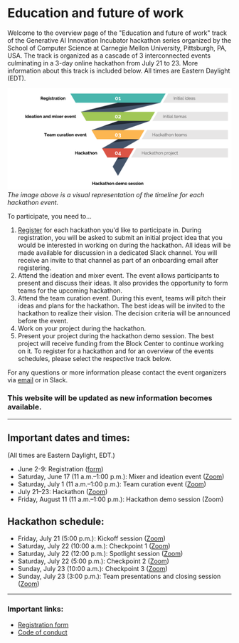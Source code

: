 # Education and future of work

Welcome to the overview page of the "Education and future of work" track of the Generative AI Innovation Incubator hackathon series organized by the School of Computer Science at Carnegie Mellon University, Pittsburgh, PA, USA. The track is organized as a cascade of 3 interconnected events culminating in a 3-day online hackathon from July 21 to 23. More information about this track is included below. All times are Eastern Daylight (EDT).

![Track overview](overview.png?raw=true "Track overview")
_The image above is a visual representation of the timeline for each hackathon event._

To participate, you need to…
1. [Register](https://forms.gle/SSaHD1uzcDGcdJxZ9) for each hackathon you'd like to participate in. During registration, you will be asked to submit an initial project idea that you would be interested in working on during the hackathon. All ideas will be made available for discussion in a dedicated Slack channel. You will receive an invite to that channel as part of an onboarding email after registering.
2. Attend the ideation and mixer event. The event allows participants to present and discuss their ideas. It also provides the opportunity to form teams for the upcoming hackathon.
3. Attend the team curation event. During this event, teams will pitch their ideas and plans for the hackathon. The best ideas will be invited to the hackathon to realize their vision. The decision criteria will be announced before the event.
4. Work on your project during the hackathon.
5. Present your project during the hackathon demo session. The best project will receive funding from the Block Center to continue working on it.
To register for a hackathon and for an overview of the events schedules, please select the respective track below.

For any questions or more information please contact the event organizers via [email](mailto:llmhackathon2023@cs.cmu.edu) or in Slack.

### This website will be updated as new information becomes available.

---

## Important dates and times:
(All times are Eastern Daylight, EDT.)

* June 2-9: Registration ([form](https://forms.gle/SSaHD1uzcDGcdJxZ9)) 
* Saturday, June 17 (11 a.m.–1:00 p.m.): Mixer and ideation event ([Zoom](https://cmu.zoom.us/j/98559807028?pwd=TmVxTlV1Y3BZYWZsVUo2blZEUFdzdz09))
* Saturday, July 1 (11 a.m.–1:00 p.m.): Team curation event ([Zoom](https://cmu.zoom.us/j/98559807028?pwd=TmVxTlV1Y3BZYWZsVUo2blZEUFdzdz09))
* July 21–23: Hackathon ([Zoom](https://cmu.zoom.us/j/98559807028?pwd=TmVxTlV1Y3BZYWZsVUo2blZEUFdzdz09))
* Friday, August 11 (11 a.m.–1:00 p.m.): Hackathon demo session (Zoom)

## Hackathon schedule:
* Friday, July 21 (5:00 p.m.): Kickoff session ([Zoom](https://cmu.zoom.us/j/98559807028?pwd=TmVxTlV1Y3BZYWZsVUo2blZEUFdzdz09))
* Saturday, July 22 (10:00 a.m.): Checkpoint 1 ([Zoom](https://cmu.zoom.us/j/98559807028?pwd=TmVxTlV1Y3BZYWZsVUo2blZEUFdzdz09))
* Saturday, July 22 (12:00 p.m.): Spotlight session ([Zoom](https://cmu.zoom.us/j/98559807028?pwd=TmVxTlV1Y3BZYWZsVUo2blZEUFdzdz09))
* Saturday, July 22 (5:00 p.m.): Checkpoint 2 ([Zoom](https://cmu.zoom.us/j/98559807028?pwd=TmVxTlV1Y3BZYWZsVUo2blZEUFdzdz09))
* Sunday, July 23 (10:00 a.m.): Checkpoint 3 ([Zoom](https://cmu.zoom.us/j/98559807028?pwd=TmVxTlV1Y3BZYWZsVUo2blZEUFdzdz09))
* Sunday, July 23 (3:00 p.m.): Team presentations and closing session ([Zoom](https://cmu.zoom.us/j/98559807028?pwd=TmVxTlV1Y3BZYWZsVUo2blZEUFdzdz09))
---

### Important links:

* [Registration form](https://forms.gle/SSaHD1uzcDGcdJxZ9)
* [Code of conduct](https://www.cs.cmu.edu/generative-ai/conduct)
